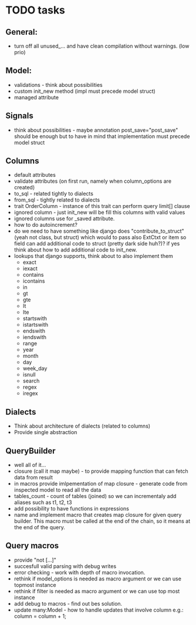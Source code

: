 TODO tasks
==========

General:
--------
* turn off all unused_... and have clean compilation without warnings. (low prio)

Model:
------
* validations - think about possibilities
* custom init_new method (impl must precede model struct)
* managed attribute

Signals
-------
* think about possibilities - maybe annotation post_save="post_save" should be enough
    but to have in mind that implementation must precede model struct


Columns
-------
* default attributes
* validate attributes (on first run, namely when column_options are created)
* to_sql - related tightly to dialects
* from_sql - tightly related to dialects
* trait OrderColumn - instance of this trait can perform query limit[] clause
* ignored column - just init_new will be fill this columns with valid values
* ignored columns use for _saved attribute.
* how to do autoincrement?
* do we need to have something like django does "contribute_to_struct" (yeah not class, but struct) which
    would to pass also ExtCtxt or item so field can add additional code to struct (pretty dark side huh?)?
    if yes think about how to add additional code to init_new.
* lookups that django supports, think about to also implement them
    * exact
    * iexact
    * contains
    * icontains
    * in
    * gt
    * gte
    * lt
    * lte
    * startswith
    * istartswith
    * endswith
    * iendswith
    * range
    * year
    * month
    * day
    * week_day
    * isnull
    * search
    * regex
    * iregex


Dialects
--------
* Think about architecture of dialects (related to columns)
* Provide single abstraction

QueryBuilder
------------
* well all of it...
* closure (call it map maybe) - to provide mapping function that can fetch data from
    result
* in macros provide imlpementation of map closure - generate code from inspected model
    to read all the data
* tables_count - count of tables (joined) so we can incrementaly add aliases such as t1, t2, t3
* add possibility to have functions in expressions
* name and implement macro that creates map closure for given query builder. This macro must be called at the end of the chain,
    so it means at the end of the query.

Query macros
------------
* provide "not [...]"
* succesfull valid parsing with debug writes
* error checking - work with depth of macro invocation.
* rethink if model_options is needed as macro argument or we can use topmost instance
* rethink if filter is needed as macro argument or we can use top most instance
* add debug to macros - find out bes solution.
* update many:Model - how to handle updates that involve column e.g.: column = column + 1;